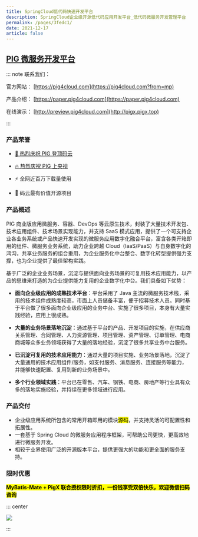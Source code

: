 ```yaml
---
title: SpringCloud低代码快速开发平台
description: SpringCloud企业级开源低代码应用开发平台_低代码微服务开发管理平台
permalink: /pages/3fedc1/
date: 2021-12-17
article: false
---
```


## [PIG 微服务开发平台](https://pig4cloud.com)

::: note 联系我们：<a href="https://kf.pig4cloud.com" target="_blank"><Badge text="点击联系我们"/></a>

官方网站： [https://pig4cloud.com](https://pig4cloud.com?from=mp)

产品介绍： [https://paper.pig4cloud.com](https://paper.pig4cloud.com)

在线演示： [http://preview.pig4cloud.com](http://pigx.pigx.top)

:::

### 产品荣誉

- [🚀 热烈庆祝 PIG 登顶码云](https://mp.weixin.qq.com/s?__biz=MjM5MzEwODY4Mw==&mid=2257486353&idx=1&sn=00202c367074415335dc6e59a537b672&chksm=a5e625b59291aca33098d04466a92912e09680f36412fce522c81526f0fd154a30900ef77957&token=1953961492&lang=zh_CN#rd)

- [🔥 热烈庆祝 PIG 上央视](https://mp.weixin.qq.com/s?__biz=MzI3NDM2OTQxNg==&mid=2247484132&idx=1&sn=b4429366228bc796e8c2bddb8163c1c6&chksm=eb145c03dc63d515e0e776e408b2c83f6a1d6939e9564965d6faffa6777d0e9873b49d770f86&token=1050461211&lang=zh_CN#rd)

- ⚡️️ 全网近百万下载量使用

- 💎 码云最有价值开源项目

### 产品概述

PIG 商业版应用微服务、容器、DevOps 等云原生技术，封装了大量技术开发包、技术应用组件、技术场景实现能力，并支持 SaaS 模式应用，提供了一个可支持企业各业务系统或产品快速开发实现的微服务应用数字化融合平台，富含各类开箱即用的组件、微服务业务系统，助力企业跨越 Cloud（IaaS/PaaS）与自身数字化的鸿沟，共享业务服务的组合重用，为企业服务化中台整合、数字化转型提供强力支撑，也为企业提供了最佳架构实践。

基于广泛的企业业务场景，沉淀与提供面向业务场景的可复用技术应用能力，以产品的思维来打造的为企业提供能力复用的企业数字化中台。我们具备如下优势：

- **面向企业级应用的成熟技术平台**：平台采用了 Java 主流的微服务技术栈，采用的技术组件成熟度较高，市面上人员储备丰富，便于招募技术人员。同时基于平台做了很多面向企业级应用的业务中台、实施了很多项目，本身有大量实践经验，应用上很成熟。

- **大量的业务场景落地沉淀**：通过基于平台的产品、开发项目的实施，在供应商关系管理、合同管理、人力资源管理、项目管理、资产管理、订单管理、电商商城等众多业务领域获得了大量的落地经验，沉淀了很多共享业务中台服务。

- **已沉淀可复用的技术应用能力**：通过大量的项目实施、业务场景落地，沉淀了大量通用的技术应用组件/服务，如支付服务、消息服务、连接服务等能力，并能够快速配置、复用到新的业务场景中。

- **多个行业领域实践**：平台已在零售、汽车、钢铁、电商、房地产等行业具有众多的落地实施经验，并持续在更多领域进行应用。

### 产品交付

- 企业级应用系统所包含的常用开箱即用的模块<mark>源码</mark>，并支持灵活的可配置性和拓展性。
- 一套基于 Spring Cloud 的微服务应用程序框架，可帮助公司更快，更高效地进行微服务开发。
- 相较于业界使用广泛的开源版本平台，提供更强大的功能和更全面的服务支持。

### 限时优惠

**<mark>MyBatis-Mate + PigX 联合授权限时折扣，一份钱享受双倍快乐，欢迎微信扫码咨询</mark>**

::: center

<img align="center" src="https://minio.pigx.top/oss/1647315825.gif"/>

:::
